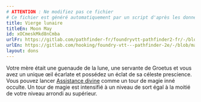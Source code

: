```yaml
---
# ATTENTION : Ne modifiez pas ce fichier
# Ce fichier est généré automatiquement par un script d'après les données du module Foundry VTT officiel et de sa traduction
title: Vierge lunaire
titleEn: Moon May
id: xOCmeskMkd8nCmba
urlFr: https://gitlab.com/pathfinder-fr/foundryvtt-pathfinder2-fr/-/blob/master/data/feats/xOCmeskMkd8nCmba.htm
urlEn: https://gitlab.com/hooking/foundry-vtt---pathfinder-2e/-/blob/master/packs/data/feats.db/moon-may.json
layout: dons
---
```

Votre mère était une guenaude de la lune, une servante de Groetus et vous avez un unique œil écarlate et possédez un éclat de sa céleste prescience. Vous pouvez lancer [Assistance divine](../sorts/assistance-divine.html) comme un tour de magie inné occulte. Un tour de magie est intensifié à un niveau de sort égal à la moitié de votre niveau arrondi au supérieur.
